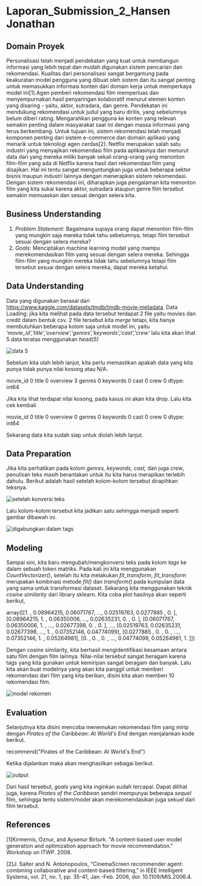 # Laporan_Submission_2_Hansen Jonathan

## Domain Proyek
Personalisasi telah menjadi pendekatan yang kuat untuk membangun informasi yang lebih tepat dan mudah digunakan sistem pencarian dan rekomendasi. Kualitas dari personalisasi sangat bergantung pada keakuratan model pengguna yang dibuat oleh sistem dan itu sangat penting untuk memasukkan informasi konten dari domain kerja untuk memperkaya model ini[1].Agen pemberi rekomendasi film memperluas dan menyempurnakan hasil penyaringan kolaboratif menurut elemen konten yang disaring - yaitu, aktor, sutradara, dan genre. Pendekatan ini mendukung rekomendasi untuk judul yang baru dirilis, yang sebelumnya belum diberi rating. Mengarahkan pengguna ke konten yang relevan semakin penting dalam masyarakat saat ini dengan massa informasi yang terus berkembang. Untuk tujuan ini, sistem rekomendasi telah menjadi komponen penting dari sistem e-commerce dan domain aplikasi yang menarik untuk teknologi agen cerdas[2]. Netflix merupakan salah satu industri yang menyajikan rekomendasi film pada aplikasinya dan menurut data dari yang mereka miliki banyak sekali orang-orang yang menonton film-film yang ada di Netflix karena hasil dari rekomendasi film yang disajikan. Hal ini tentu sangat menguntungkan juga untuk beberapa sektor bisnis maupun industri lainnya dengan menerapkan sistem rekomendasi. Dengan sistem rekomendasi ini, diharapkan juga pengalaman kita menonton film yang kita sukai karena aktor, sutradara ataupun genre film tersebut semakin memuaskan dan sesuai dengan selera kita.

## Business Understanding
1. *Problem Statement*:
   Bagaimana supaya orang dapat menonton film-film yang mungkin saja mereka tidak tahu sebelumnya, tetapi film tersebut sesuai dengan selera mereka?
2. *Goals*:
   Menciptakan machine learning model yang mampu merekomendasikan film yang sesuai dengan selera mereka. Sehingga film-film yang mungkin mereka tidak tahu sebelumnya tetapi film tersebut sesuai dengan selera mereka, dapat mereka ketahui.


## Data Understanding
Data yang digunakan berasal dari https://www.kaggle.com/datasets/tmdb/tmdb-movie-metadata.
Data Loading: jika kita melihat pada data tersebut terdapat 2 file yaitu movies dan credit dalam bentuk csv. 2 file tersebut kita *merge* tetapi, kita hanya membutuhkan beberapa kolom saja untuk model ini, yaitu *'movie_id','title','overview','genres','keywords','cast','crew'* lalu kita akan lihat 5 data teratas menggunakan *head(5)*

![data 5](https://user-images.githubusercontent.com/106476815/182332376-f1ce6827-381c-4abe-99a0-09643cab2030.jpg)

Sebelum kita olah lebih lanjut, kita perlu memastikan apakah data yang kita punya tidak punya nilai kosong atau N/A.

movie_id    0
title       0
overview    3
genres      0
keywords    0
cast        0
crew        0
dtype: int64

Jika kita lihat terdapat nilai kosong, pada kasus ini akan kita drop. Lalu kita cek kembali

movie_id    0
title       0
overview    0
genres      0
keywords    0
cast        0
crew        0
dtype: int64

Sekarang data kita sudah siap untuk diolah lebih lanjut.


## Data Preparation
Jika kita perhatikan pada kolom *genres, keywords, cast,* dan juga *crew*, penulisan teks masih berantakan untuk itu kita harus merapikan terlebih dahulu. 
Berikut adalah hasil setelah kolom-kolom tersebut dirapihkan teksnya.

![setelah konversi teks](https://user-images.githubusercontent.com/106476815/182333610-478930a9-4dcd-48aa-bf14-739e02066e7f.jpg)

Lalu kolom-kolom tersebut kita jadikan satu sehingga menjadi seperti gambar dibawah ini.

![digabungkan dalam tags](https://user-images.githubusercontent.com/106476815/182333603-eb6d3a4a-ef58-4b1b-b9d8-7f8ba8e1f31a.jpg)


## Modeling
Sampai sini, kita baru mengubah/mengkonversi teks pada kolom *tags* ke dalam sebuah token matriks. Pada kali ini kita menggunakan *CountVectorizer()*, setelah itu kita melakukan *fit_transform*, *fit_transform* merupakan kombinasi metode *fit()* dan *transform()* pada kumpulan data yang sama untuk transformasi dataset. Sekarang kita menggunakan teknik *cosine similarity* dari library sklearn. Kita coba plot hasilnya akan seperti berikut,

array([[1.        , 0.08964215, 0.06071767, ..., 0.02519763, 0.0277885 ,
        0.        ],
       [0.08964215, 1.        , 0.06350006, ..., 0.02635231, 0.        ,
        0.        ],
       [0.06071767, 0.06350006, 1.        , ..., 0.02677398, 0.        ,
        0.        ],
       ...,
       [0.02519763, 0.02635231, 0.02677398, ..., 1.        , 0.07352146,
        0.04774099],
       [0.0277885 , 0.        , 0.        , ..., 0.07352146, 1.        ,
        0.05264981],
       [0.        , 0.        , 0.        , ..., 0.04774099, 0.05264981,
        1.        ]])
        
Dengan cosine similarity, kita berhasil mengidentifikasi kesamaan antara satu film dengan film lainnya. Nilai-nilai tersebut sangat beragam karena tags yang kita gunakan untuk kemiripan sangat beragam dan banyak. Lalu kita akan buat modelnya yang akan kita panggil untuk memberi rekomendasi dari film yang kita berikan, disini kita akan memberi 10 rekomendasi film.

![model rekomen](https://user-images.githubusercontent.com/106476815/182336742-bc7a2f20-9436-4ad8-a105-b99ca8ada09f.jpg)
        

## Evaluation
Selanjutnya kita disini mencoba menemukan rekomendasi film yang mirip dengan *Pirates of the Caribbean: At World's End* dengan menjalankan kode berikut.

recommend("Pirates of the Caribbean: At World's End")

Ketika dijalankan maka akan menghasilkan sebagai berikut.

![output](https://user-images.githubusercontent.com/106476815/182336747-f7d8eec5-fd32-42f2-a864-a56757e55b13.jpg)

Dari hasil tersebut, *goals* yang kita inginkan sudah tercapai. Dapat dilihat juga, karena *Pirates of the Caribbean* sendiri mempunyai beberapa *sequel* film, sehingga tentu sistem/model akan merekomendasikan juga sekuel dari film tersebut.


## References
[1]Kirmemis, Oznur, and Aysenur Birturk. "A content-based user model generation and optimization approach for movie recommendation." Workshop on ITWP. 2008.

[2]J. Salter and N. Antonopoulos, "CinemaScreen recommender agent: combining collaborative and content-based filtering," in IEEE Intelligent Systems, vol. 21, no. 1, pp. 35-41, Jan.-Feb. 2006, doi: 10.1109/MIS.2006.4.

